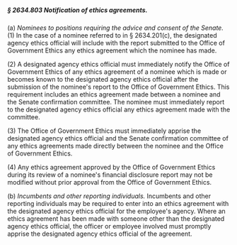##### § 2634.803 Notification of ethics agreements. #####

(a) *Nominees to positions requiring the advice and consent of the Senate.* (1) In the case of a nominee referred to in § 2634.201(c), the designated agency ethics official will include with the report submitted to the Office of Government Ethics any ethics agreement which the nominee has made.

(2) A designated agency ethics official must immediately notify the Office of Government Ethics of any ethics agreement of a nominee which is made or becomes known to the designated agency ethics official after the submission of the nominee's report to the Office of Government Ethics. This requirement includes an ethics agreement made between a nominee and the Senate confirmation committee. The nominee must immediately report to the designated agency ethics official any ethics agreement made with the committee.

(3) The Office of Government Ethics must immediately apprise the designated agency ethics official and the Senate confirmation committee of any ethics agreements made directly between the nominee and the Office of Government Ethics.

(4) Any ethics agreement approved by the Office of Government Ethics during its review of a nominee's financial disclosure report may not be modified without prior approval from the Office of Government Ethics.

(b) *Incumbents and other reporting individuals.* Incumbents and other reporting individuals may be required to enter into an ethics agreement with the designated agency ethics official for the employee's agency. Where an ethics agreement has been made with someone other than the designated agency ethics official, the officer or employee involved must promptly apprise the designated agency ethics official of the agreement.